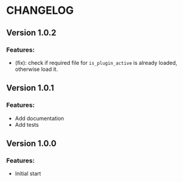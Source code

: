 # CHANGELOG

## Version 1.0.2
### Features:
* (fix): check if required file for ```is_plugin_active``` is already loaded, otherwise load it.

## Version 1.0.1
### Features:
* Add documentation
* Add tests

## Version 1.0.0
### Features:
* Initial start
